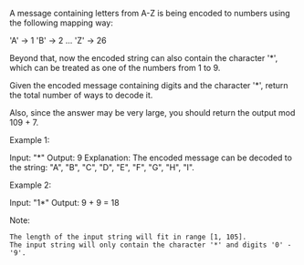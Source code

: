  A message containing letters from A-Z is being encoded to numbers using the following mapping way:

'A' -> 1
'B' -> 2
...
'Z' -> 26

Beyond that, now the encoded string can also contain the character '*', which can be treated as one of the numbers from 1 to 9.

Given the encoded message containing digits and the character '*', return the total number of ways to decode it.

Also, since the answer may be very large, you should return the output mod 109 + 7.

Example 1:

Input: "*"
Output: 9
Explanation: The encoded message can be decoded to the string: "A", "B", "C", "D", "E", "F", "G", "H", "I".

Example 2:

Input: "1*"
Output: 9 + 9 = 18

Note:

    The length of the input string will fit in range [1, 105].
    The input string will only contain the character '*' and digits '0' - '9'.
